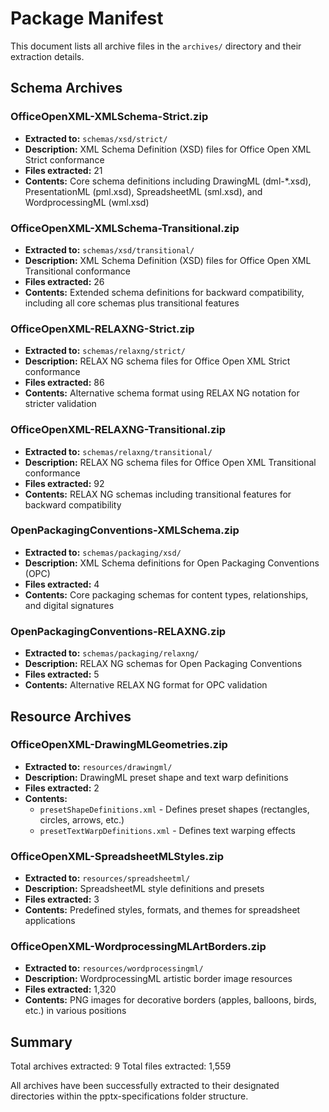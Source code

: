 # Package Manifest

This document lists all archive files in the `archives/` directory and their extraction details.

## Schema Archives

### OfficeOpenXML-XMLSchema-Strict.zip
- **Extracted to:** `schemas/xsd/strict/`
- **Description:** XML Schema Definition (XSD) files for Office Open XML Strict conformance
- **Files extracted:** 21
- **Contents:** Core schema definitions including DrawingML (dml-*.xsd), PresentationML (pml.xsd), SpreadsheetML (sml.xsd), and WordprocessingML (wml.xsd)

### OfficeOpenXML-XMLSchema-Transitional.zip
- **Extracted to:** `schemas/xsd/transitional/`
- **Description:** XML Schema Definition (XSD) files for Office Open XML Transitional conformance
- **Files extracted:** 26
- **Contents:** Extended schema definitions for backward compatibility, including all core schemas plus transitional features

### OfficeOpenXML-RELAXNG-Strict.zip
- **Extracted to:** `schemas/relaxng/strict/`
- **Description:** RELAX NG schema files for Office Open XML Strict conformance
- **Files extracted:** 86
- **Contents:** Alternative schema format using RELAX NG notation for stricter validation

### OfficeOpenXML-RELAXNG-Transitional.zip
- **Extracted to:** `schemas/relaxng/transitional/`
- **Description:** RELAX NG schema files for Office Open XML Transitional conformance
- **Files extracted:** 92
- **Contents:** RELAX NG schemas including transitional features for backward compatibility

### OpenPackagingConventions-XMLSchema.zip
- **Extracted to:** `schemas/packaging/xsd/`
- **Description:** XML Schema definitions for Open Packaging Conventions (OPC)
- **Files extracted:** 4
- **Contents:** Core packaging schemas for content types, relationships, and digital signatures

### OpenPackagingConventions-RELAXNG.zip
- **Extracted to:** `schemas/packaging/relaxng/`
- **Description:** RELAX NG schemas for Open Packaging Conventions
- **Files extracted:** 5
- **Contents:** Alternative RELAX NG format for OPC validation

## Resource Archives

### OfficeOpenXML-DrawingMLGeometries.zip
- **Extracted to:** `resources/drawingml/`
- **Description:** DrawingML preset shape and text warp definitions
- **Files extracted:** 2
- **Contents:** 
  - `presetShapeDefinitions.xml` - Defines preset shapes (rectangles, circles, arrows, etc.)
  - `presetTextWarpDefinitions.xml` - Defines text warping effects

### OfficeOpenXML-SpreadsheetMLStyles.zip
- **Extracted to:** `resources/spreadsheetml/`
- **Description:** SpreadsheetML style definitions and presets
- **Files extracted:** 3
- **Contents:** Predefined styles, formats, and themes for spreadsheet applications

### OfficeOpenXML-WordprocessingMLArtBorders.zip
- **Extracted to:** `resources/wordprocessingml/`
- **Description:** WordprocessingML artistic border image resources
- **Files extracted:** 1,320
- **Contents:** PNG images for decorative borders (apples, balloons, birds, etc.) in various positions

## Summary

Total archives extracted: 9
Total files extracted: 1,559

All archives have been successfully extracted to their designated directories within the pptx-specifications folder structure.